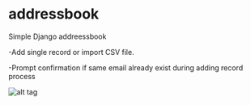 # addressbook
Simple Django addreessbook

-Add single record or import CSV file.

-Prompt confirmation if same email already exist during adding record process

![alt tag](https://cloud.githubusercontent.com/assets/4973217/22882707/88c3361c-f240-11e6-9b4e-aa09079071a6.png)
